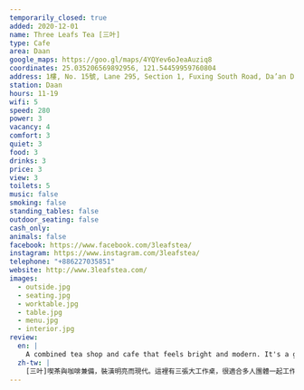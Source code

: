 ```yaml
---
temporarily_closed: true
added: 2020-12-01
name: Three Leafs Tea [三叶]
type: Cafe
area: Daan
google_maps: https://goo.gl/maps/4YQYev6oJeaAuziq8
coordinates: 25.035206569892956, 121.54459959760804
address: 1樓, No. 15號, Lane 295, Section 1, Fuxing South Road, Da’an District, Taipei City, Taiwan 106
station: Daan
hours: 11-19
wifi: 5
speed: 280
power: 3
vacancy: 4
comfort: 3
quiet: 3
food: 3
drinks: 3
price: 3
view: 3
toilets: 5
music: false
smoking: false
standing_tables: false
outdoor_seating: false
cash_only: 
animals: false
facebook: https://www.facebook.com/3leafstea/
instagram: https://www.instagram.com/3leafstea/
telephone: "+886227035851"
website: http://www.3leafstea.com/
images:
  - outside.jpg
  - seating.jpg
  - worktable.jpg
  - table.jpg
  - menu.jpg
  - interior.jpg
review:
  en: |
    A combined tea shop and cafe that feels bright and modern. It's a good place for large groups since there are 3 large worktables (as well as some smaller tables). The WiFi is fast, and most of the tables have access to power outlets, but the chairs are not the most comfortable though. The menu is small, but the selection for both food and drinks is still quite good.
  zh-tw: |
    [三叶]喫茶與咖啡兼備，裝潢明亮而現代。這裡有三張大工作桌，很適合多人團體一起工作，同時也有幾張小桌給個人使用。WiFi非常快，大部分桌子都有插座，只可惜椅子不算是最好坐的。菜單種類不多，但都很不錯。
---
```

